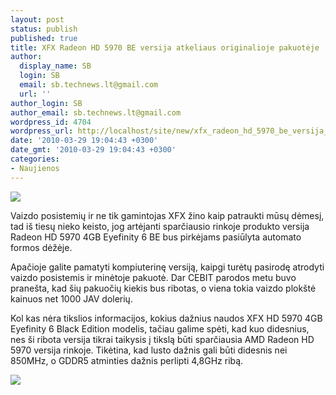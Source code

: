 ```yaml
---
layout: post
status: publish
published: true
title: XFX Radeon HD 5970 BE versija atkeliaus originalioje pakuotėje
author:
  display_name: SB
  login: SB
  email: sb.technews.lt@gmail.com
  url: ''
author_login: SB
author_email: sb.technews.lt@gmail.com
wordpress_id: 4704
wordpress_url: http://localhost/site/new/xfx_radeon_hd_5970_be_versija_atkeliaus_originalioje_pakuoteje/
date: '2010-03-29 19:04:43 +0300'
date_gmt: '2010-03-29 19:04:43 +0300'
categories:
- Naujienos
---
```

<div class="imgright"><img src="http://t3.gstatic.com/images?q=tbn:o0fX5CyuEyxKIM:http://www.seeklogo.com/images/X/XFX-logo-08C5F381AB-seeklogo.com.gif"  /></div>
<p>Vaizdo posistemių ir ne tik gamintojas XFX žino kaip patraukti mūsų dėmesį, tad iš tiesų nieko keisto, jog artėjanti sparčiausio rinkoje produkto versija Radeon HD 5970 4GB Eyefinity 6 BE bus pirkėjams pasiūlyta automato formos dėžėje.</p>
<p>Apačioje galite pamatyti kompiuterinę versiją, kaipgi turėtų pasirodę atrodyti vaizdo posistemis ir minėtoje pakuotė. Dar CEBIT parodos metu buvo pranešta, kad šių pakuočių kiekis bus ribotas, o viena tokia vaizdo plokštė kainuos net 1000 JAV dolerių.</p>
<p>Kol kas nėra tikslios informacijos, kokius dažnius naudos XFX HD 5970 4GB Eyefinity 6 Black Edition modelis, tačiau galime spėti, kad kuo didesnius, nes ši ribota versija tikrai taikysis į tikslą būti sparčiausia AMD Radeon HD 5970 versija rinkoje. Tikėtina, kad lusto dažnis gali būti didesnis nei 850MHz, o GDDR5 atminties dažnis perlipti 4,8GHz ribą.</p>
<p><img src="http://www.part.lt/img/eb1997f1ee21f45aeb9edbe2c44a746a674.jpg" /></p>
